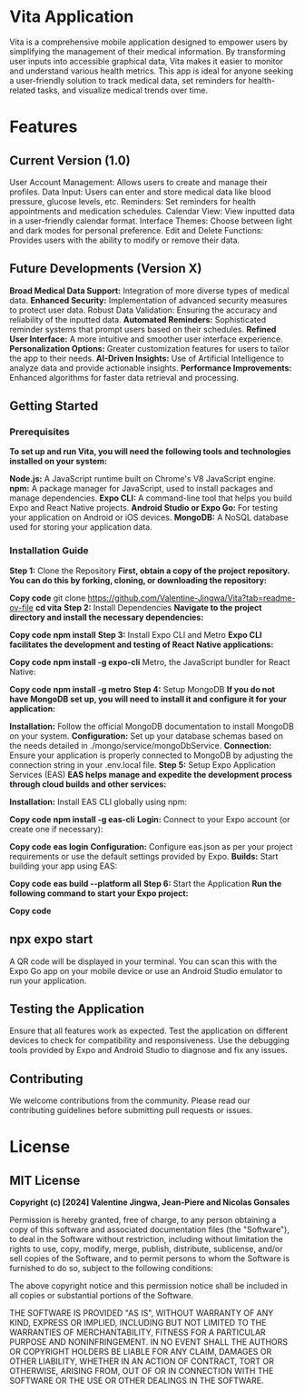 # Vita Application
Vita is a comprehensive mobile application designed to empower users by simplifying the management of their medical information. By transforming user inputs into accessible graphical data, Vita makes it easier to monitor and understand various health metrics. This app is ideal for anyone seeking a user-friendly solution to track medical data, set reminders for health-related tasks, and visualize medical trends over time.

# Features
## Current Version (1.0)
User Account Management: Allows users to create and manage their profiles.
Data Input: Users can enter and store medical data like blood pressure, glucose levels, etc.
Reminders: Set reminders for health appointments and medication schedules.
Calendar View: View inputted data in a user-friendly calendar format.
Interface Themes: Choose between light and dark modes for personal preference.
Edit and Delete Functions: Provides users with the ability to modify or remove their data.
## Future Developments (Version X)
**Broad Medical Data Support:** Integration of more diverse types of medical data.
**Enhanced Security:** Implementation of advanced security measures to protect user data.
Robust Data Validation: Ensuring the accuracy and reliability of the inputted data.
**Automated Reminders:** Sophisticated reminder systems that prompt users based on their schedules.
**Refined User Interface:** A more intuitive and smoother user interface experience.
**Personalization Options:** Greater customization features for users to tailor the app to their needs.
**AI-Driven Insights:** Use of Artificial Intelligence to analyze data and provide actionable insights.
**Performance Improvements:** Enhanced algorithms for faster data retrieval and processing.
## Getting Started
### Prerequisites
__To set up and run Vita, you will need the following tools and technologies installed on your system:__

**Node.js:** A JavaScript runtime built on Chrome's V8 JavaScript engine.
**npm:** A package manager for JavaScript, used to install packages and manage dependencies.
**Expo CLI:** A command-line tool that helps you build Expo and React Native projects.
**Android Studio or Expo Go:** For testing your application on Android or iOS devices.
**MongoDB:** A NoSQL database used for storing your application data.
### Installation Guide
**Step 1:** Clone the Repository
__First, obtain a copy of the project repository. You can do this by forking, cloning, or downloading the repository:__

**Copy code**
git clone  https://github.com/Valentine-Jingwa/Vita?tab=readme-ov-file
**cd vita**
**Step 2:** Install Dependencies
__Navigate to the project directory and install the necessary dependencies:__

__Copy code__
__npm install__
**Step 3:** Install Expo CLI and Metro
__Expo CLI facilitates the development and testing of React Native applications:__

**Copy code**
**npm install -g expo-cli**
Metro, the JavaScript bundler for React Native:

**Copy code**
**npm install -g metro**
**Step 4:** Setup MongoDB
**If you do not have MongoDB set up, you will need to install it and configure it for your application:**

**Installation:** Follow the official MongoDB documentation to install MongoDB on your system.
**Configuration:** Set up your database schemas based on the needs detailed in ./mongo/service/mongoDbService.
**Connection:** Ensure your application is properly connected to MongoDB by adjusting the connection string in your .env.local file.
**Step 5:** Setup Expo Application Services (EAS)
**EAS helps manage and expedite the development process through cloud builds and other services:**

**Installation:** Install EAS CLI globally using npm:

**Copy code**
**npm install -g eas-cli**
**Login:** Connect to your Expo account (or create one if necessary):

**Copy code**
**eas login**
**Configuration:** Configure eas.json as per your project requirements or use the default settings provided by Expo.
**Builds:** Start building your app using EAS:

**Copy code**
**eas build --platform all**
**Step 6:** Start the Application
**Run the following command to start your Expo project:**


**Copy code**
## **npx expo start**
A QR code will be displayed in your terminal. You can scan this with the Expo Go app on your mobile device or use an Android Studio emulator to run your application.

## Testing the Application
Ensure that all features work as expected. Test the application on different devices to check for compatibility and responsiveness. Use the debugging tools provided by Expo and Android Studio to diagnose and fix any issues.

## Contributing
We welcome contributions from the community. Please read our contributing guidelines before submitting pull requests or issues.

# License
## MIT License

**Copyright (c) [2024] Valentine Jingwa, Jean-Piere and Nicolas Gonsales**

Permission is hereby granted, free of charge, to any person obtaining a copy
of this software and associated documentation files (the "Software"), to deal
in the Software without restriction, including without limitation the rights
to use, copy, modify, merge, publish, distribute, sublicense, and/or sell
copies of the Software, and to permit persons to whom the Software is
furnished to do so, subject to the following conditions:

The above copyright notice and this permission notice shall be included in all
copies or substantial portions of the Software.

THE SOFTWARE IS PROVIDED "AS IS", WITHOUT WARRANTY OF ANY KIND, EXPRESS OR
IMPLIED, INCLUDING BUT NOT LIMITED TO THE WARRANTIES OF MERCHANTABILITY,
FITNESS FOR A PARTICULAR PURPOSE AND NONINFRINGEMENT. IN NO EVENT SHALL THE
AUTHORS OR COPYRIGHT HOLDERS BE LIABLE FOR ANY CLAIM, DAMAGES OR OTHER
LIABILITY, WHETHER IN AN ACTION OF CONTRACT, TORT OR OTHERWISE, ARISING FROM,
OUT OF OR IN CONNECTION WITH THE SOFTWARE OR THE USE OR OTHER DEALINGS IN THE
SOFTWARE.

